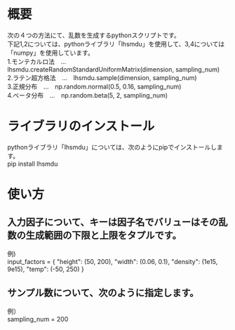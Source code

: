 # 概要  
次の４つの方法にて、乱数を生成するpythonスクリプトです。  
下記1,2については、pythonライブラリ「lhsmdu」を使用して、3,4については「numpy」を使用しています。  
1.モンテカルロ法　…　lhsmdu.createRandomStandardUniformMatrix(dimension, sampling_num)  
2.ラテン超方格法　…　lhsmdu.sample(dimension, sampling_num)  
3.正規分布　…　np.random.normal(0.5, 0.16, sampling_num)  
4.ベータ分布　…　np.random.beta(5, 2, sampling_num)  

# ライブラリのインストール  
pythonライブラリ「lhsmdu」については、次のようにpipでインストールします。  
pip install lhsmdu  

# 使い方  
## 入力因子について、キーは因子名でバリューはその乱数の生成範囲の下限と上限をタプルです。  
例)  
   input_factors = {
        "height": (50, 200),
        "width": (0.06, 0.1),
        "density": (1e15, 9e15),
        "temp": (-50, 250)
    }
  
## サンプル数について、次のように指定します。
例）  
sampling_num = 200
